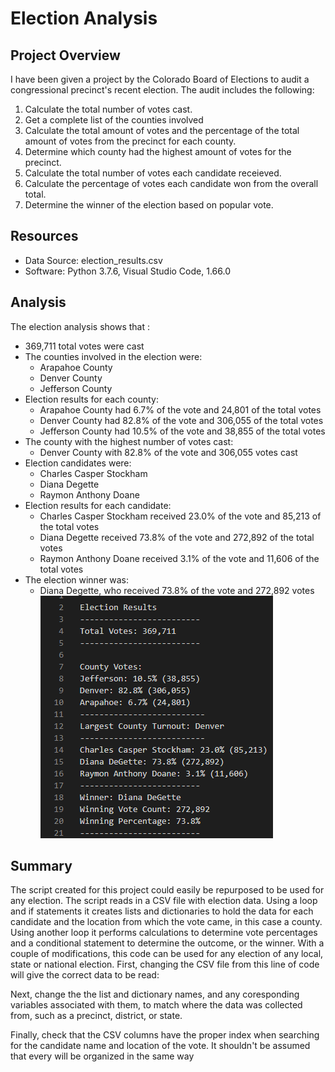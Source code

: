# Election Analysis

## Project Overview
I have been given a project by the Colorado Board of Elections to audit a congressional precinct's recent election. The audit 
includes the following:

1. Calculate the total number of votes cast.
2. Get a complete list of the counties involved
3. Calculate the total amount of votes and the percentage of the total amount of votes from the precinct for each county.
4. Determine which county had the highest amount of votes for the precinct.
5. Calculate the total number of votes each candidate receieved.
6. Calculate the percentage of votes each candidate won from the overall total.
7. Determine the winner of the election based on popular vote.

## Resources
- Data Source: election_results.csv
- Software: Python 3.7.6, Visual Studio Code, 1.66.0

## Analysis

The election analysis shows that :
  - 369,711 total votes were cast
  - The counties involved in the election were:
    - Arapahoe County
    - Denver County
    - Jefferson County
  - Election results for each county:
    - Arapahoe County had 6.7% of the vote and 24,801 of the total votes
    - Denver County had 82.8% of the vote and 306,055 of the total votes
    - Jefferson County had 10.5% of the vote and 38,855 of the total votes
  - The county with the highest number of votes cast:
    - Denver County with 82.8% of the vote and 306,055 votes cast
  - Election candidates were:
    - Charles Casper Stockham
    - Diana Degette
    - Raymon Anthony Doane
  - Election results for each candidate:
    - Charles Casper Stockham received 23.0% of the vote and 85,213 of the total votes
    - Diana Degette received 73.8% of the vote and 272,892 of the total votes
    - Raymon Anthony Doane received 3.1% of the vote and 11,606 of the total votes
  - The election winner was:
    - Diana Degette, who received 73.8% of the vote and 272,892 votes
![results](https://github.com/mein0819/Election_Analysis/blob/main/readMeImages/resultsImage.png)

## Summary

The script created for this project could easily be repurposed to be used for any election. The script reads in 
a CSV file with election data. Using a loop and if statements it creates lists and dictionaries to hold the data for each candidate and the location from which the vote came, in this case a county. Using another loop it performs calculations
to determine vote percentages and a conditional statement to determine the outcome, or the winner. With a couple of 
modifications, this code can be used for any election of any local, state or national election. First, changing the 
CSV file from this line of code will give the correct data to be read:

Next, change the the list and dictionary names, and any coresponding variables associated with them, to match where the 
data was collected from, such as a precinct, district, or state. 

Finally, check that the CSV columns have the proper index when searching for the candidate name and location of the vote.
It shouldn't be assumed that every will be organized in the same way
